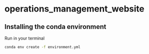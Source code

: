 # operations_management_website

## Installing the conda environment

Run in your terminal
```bash
conda env create -f environment.yml
```
